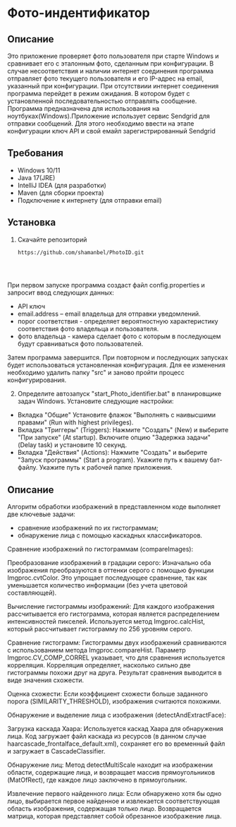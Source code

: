 # Фото-индентификатор

## Описание
Это приложение проверяет фото пользователя при старте Windows и сравнивает его с эталонным фото, сделанным при конфигурации.
В случае несоответствия и наличии интернет соединения программа отправляет фото текущего пользователя и его IP-адрес на email, указанный при конфигурации. 
При отсутствиии интернет соединения программа перейдет в режим ожидания. В котором будет с установленной последовательностью отправлять сообщение. Программа предназначена для использования на ноутбуках(Windows).Приложение использует сервис Sendgrid  для отправки сообщений. Для этого необходимо ввести на этапе конфигурации ключ API и свой емайл зарегистрированный   Sendgrid

## Требования
- Windows 10/11
- Java 17(JRE)
- IntelliJ IDEA (для разработки)
- Maven (для сборки проекта)
- Подключение к интернету (для отправки email)



## Установка
1. Скачайте репозиторий 

   ```bash
   https://github.com/shamanbel/PhotoID.git
  

    
При первом запуске программа создаст файл config.properties и запросит ввод следующих данных:

- API ключ
- email.address – email владельца для отправки уведомлений.
- порог соответствия - определяет вероятностную характеристику соответствия фото владельца и пользователя.
- фото владельца - камера сделает фото с которым в последующем будут сравниваться фото пользователей.

Затем программа завершится. 
При повторном и последующих запусках будет использоваться установленная конфигурация. Для ее изменения необходимо удалить папку "src" и заново пройти процесс конфигурирования.

2. Определите автозапуск "start_Photo_identifier.bat" в планировщике задач Windows. Установите следующие настройки:
-   Вкладка "Общие"
    Установите флажок "Выполнять с наивысшими правами" (Run with highest privileges).
-   Вкладка "Триггеры" (Triggers):
    Нажмите "Создать" (New) и выберите "При запуске" (At startup).
    Включите опцию "Задержка задачи" (Delay task) и установите 10 секунд.
-   Вкладка "Действия" (Actions):
    Нажмите "Создать" и выберите "Запуск программы" (Start a program).
    Укажите путь к вашему бат-файлу.
    Укажите путь к рабочей папке приложения.

## Описание 
Алгоритм обработки изображений в представленном коде выполняет две ключевые задачи: 
*   сравнение изображений по их гистограммам;
*   обнаружение лица с помощью каскадных классификаторов.

Сравнение изображений по гистограммам (compareImages):

Преобразование изображений в градации серого: Изначально оба изображения преобразуются в оттенки серого с помощью функции Imgproc.cvtColor. Это упрощает последующее сравнение, так как уменьшается количество информации (без учета цветовой составляющей).

Вычисление гистограммы изображений: Для каждого изображения рассчитывается его гистограмма, которая является распределением интенсивностей пикселей. Используется метод Imgproc.calcHist, который рассчитывает гистограмму по 256 уровням серого.

Сравнение гистограмм: Гистограммы двух изображений сравниваются с использованием метода Imgproc.compareHist. Параметр Imgproc.CV_COMP_CORREL указывает, что для сравнения используется корреляция. Корреляция определяет, насколько сильно две гистограммы похожи друг на друга. Результат сравнения выводится в виде значения схожести.

Оценка схожести: Если коэффициент схожести больше заданного порога (SIMILARITY_THRESHOLD), изображения считаются похожими.

Обнаружение и выделение лица с изображения (detectAndExtractFace):

Загрузка каскада Хаара: Используется каскад Хаара для обнаружения лица. Код загружает файл каскада из ресурсов (в данном случае haarcascade_frontalface_default.xml), сохраняет его во временный файл и загружает в CascadeClassifier.

Обнаружение лиц: Метод detectMultiScale находит на изображении области, содержащие лица, и возвращает массив прямоугольников (MatOfRect), где каждое лицо заключено в прямоугольник.

Извлечение первого найденного лица: Если обнаружено хотя бы одно лицо, выбирается первое найденное и извлекается соответствующая область изображения, содержащая только лицо. Возвращается матрица, которая представляет собой обрезанное изображение лица.
